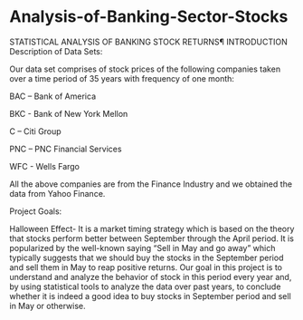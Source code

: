 # Analysis-of-Banking-Sector-Stocks
STATISTICAL ANALYSIS OF BANKING STOCK RETURNS¶
INTRODUCTION
Description of Data Sets:

Our data set comprises of stock prices of the following companies taken over a time period of 35 years with frequency of one month:

BAC – Bank of America

BKC - Bank of New York Mellon

C – Citi Group

PNC – PNC Financial Services

WFC - Wells Fargo

All the above companies are from the Finance Industry and we obtained the data from Yahoo Finance.

Project Goals:

Halloween Effect- It is a market timing strategy which is based on the theory that stocks perform better between September through the April period. It is popularized by the well-known saying “Sell in May and go away” which typically suggests that we should buy the stocks in the September period and sell them in May to reap positive returns. Our goal in this project is to understand and analyze the behavior of stock in this period every year and, by using statistical tools to analyze the data over past years, to conclude whether it is indeed a good idea to buy stocks in September period and sell in May or otherwise.
